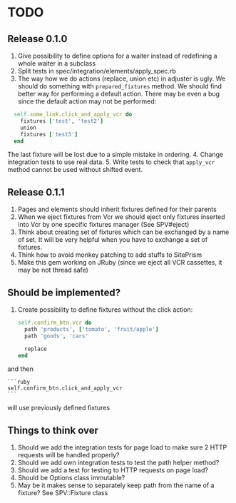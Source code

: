 # TODO

## Release 0.1.0

1. Give possibility to define options for a waiter instead of redefining a whole waiter in a subclass
2. Split tests in spec/integration/elements/apply_spec.rb
3. The way how we do actions (replace, union etc) in adjuster is ugly. We should do something with `prepared_fixtures` method. We should find better way for performing a default action. There may be even a bug since the default action may not be performed:

  ```ruby
    self.some_link.click_and_apply_vcr do
      fixtures ['test', 'test2']
      union
      fixtures ['test3']
    end
  ```
The last fixture will be lost due to a simple mistake in ordering.
4. Change integration tests to use real data.
5. Write tests to check that `apply_vcr` method cannot be used without shifted event.

## Release 0.1.1

1. Pages and elements should inherit fixtures defined for their parents
2. When we eject fixtures from Vcr we should eject only fixtures inserted into Vcr by one specific fixtures manager (See SPV#eject)
3. Think about creating set of fixtures which can be exchanged by a name of set. It will be very helpful when you have to exchange a set of fixtures.
4. Think how to avoid monkey patching to add stuffs to SitePrism
5. Make this gem working on JRuby (since we eject all VCR cassettes, it may be not thread safe)


## Should be implemented?

1. Create possibility to define fixtures without the click action:

    ```ruby
    self.confirm_btn.vcr do
      path 'products', ['tomato', 'fruit/apple']
      path 'goods', 'cars'

      replace
    end
    ```

  and then

    ```ruby
    self.confirm_btn.click_and_apply_vcr
    ```

  will use previously defined fixtures


## Things to think over

1. Should we add the integration tests for page load to make sure 2 HTTP requests will be handled properly?
2. Should we add own integration tests to test the path helper method?
3. Should we add a test for testing to HTTP requests on page load?
4. Should be Options class immutable?
5. May be it makes sense to separately keep path from the name of a fixture? See SPV::Fixture class

